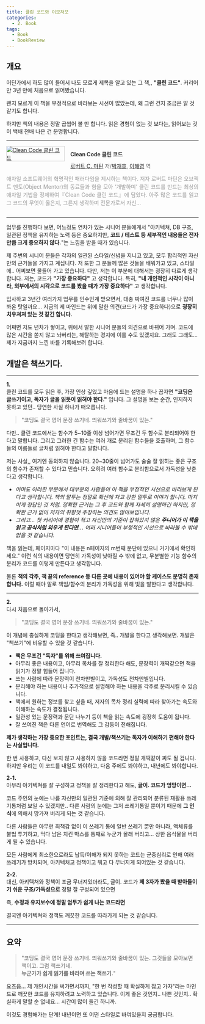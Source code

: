 ```yaml
---
title: 클린 코드와 이모저모
categories:
  - 2. Book
tags:
  - Book
  - BookReview
---
```

## 개요

어딘가에서 하도 많이 들어서 나도 모르게 제목을 알고 있는 그 책,, **"클린 코드"**.
커리어 만 3년 만에 처음으로 읽어봤습니다.

왠지 모르게 이 책을 부정적으로 바라보는 시선이 많았는데, 왜 그런 건지 조금은 알 것 같기도 합니다.

하지만 책의 내용은 정말 곱씹어 볼 만 합니다. 읽은 경험이 없는 것 보다는, 읽어보는 것이 백배 천배 나은 건 분명합니다.

---

<div style="clear:left;text-align:left;overflow:hidden;"><div style="float:left;margin:0 15px 5px 0;"><a href="https://www.yes24.comProduct/Goods/11681152" style="display:inline-block;overflow:hidden;border:solid 1px #ccc;" target="_blank"><img style="margin:-1px;vertical-align:top;" src="//image.yes24.com/goods/11681152/S" border="0" alt="Clean Code 클린 코드 "></a></div><div><p style="line-height:1.2em;color:#333;font-size:14px;font-weight:bold;">Clean Code 클린 코드 </p><p style="margin-top:5px;line-height:1.2em;color:#666;"><a href="https://www.yes24.com/Product/Search?domain=ALL&query=%25EB%25A1%259C%25EB%25B2%2584%25ED%258A%25B8%2520C.%2520%25EB%25A7%2588%25ED%258B%25B4&authorNo=233810&author=로버트 C. 마틴" target="_blank">로버트 C. 마틴</a> 저/<a href="https://www.yes24.com/Product/Search?domain=ALL&query=%25EB%25B0%2595%25EC%259E%25AC%25ED%2598%25B8&authorNo=233699&author=박재호" target="_blank">박재호</a>, <a href="https://www.yes24.com/Product/Search?domain=ALL&query=%25EC%259D%25B4%25ED%2595%25B4%25EC%2598%2581&authorNo=233811&author=이해영" target="_blank">이해영</a> 역</p><p style="margin-top:14px;line-height:1.5em;text-align:justify;color:#999;">애자일 소프트웨어의 혁명적인 패러다임을 제시하는 책이다. 저자 로버트 마틴은 오브젝트 멘토(Object Mentor)의 동료들과 힘을 모아 ‘개발하며’ 클린 코드를 만드는 최상의 애자일 기법을 정제하여『Clean Code 클린 코드』에 담았다. 아주 많은 코드를 읽고 그 코드의 무엇이 옳은지, 그른지 생각하며 전문가로서 자신...</p></div></div>

---

업무를 진행하다 보면, 어느정도 연차가 있는 시니어 분들에게서 "아키텍쳐, DB 구조, 일관된 정책을 유지하는 노력 등은 중요하지만, **코드 / 테스트 등 세부적인 내용들은 전자만큼 크게 중요하지 않다.**"는 느낌을 받을 때가 있습니다.

제 주변의 시니어 분들은 각자의 일관된 스타일/신념을 지니고 있고, 모두 합리적인 자신만의 근거들을 가지고 계십니다. 저 또한 그 분들께 많은 것들을 배워가고 있고, 스타일에.. 어찌보면 물들어 가고 있습니다. 다만, 저는 이 부분에 대해서는 굉장히 다르게 생각합니다. 저는, 코드가 **"가장 중요하다"** 고 생각합니다. 특히, **"내 개인적인 시각이 아니라, 외부에서의 시각으로 코드를 봤을 때가 가장 중요하다"** 고 생각합니다.

입사하고 3년간 여러가지 업무를 인수인계 받으면서, 대충 짜여진 코드를 너무나 많이 봐온 탓일까요... 지금의 제 마인드는 위에 말한 의견(코드가 가장 중요하다)으로 **굉장히 치우쳐져 있는 것 같긴 합니다.**

어쩌면 저도 년차가 쌓이고, 위에서 말한 시니어 분들의 의견으로 바뀌어 가며. 코드에 많은 시간을 쏟지 않고 놔버리는, 해탈하는 경지에 이를 수도 있겠지요. 그래도 그래도... 제가 지금까지 느낀 바를 기록해보려 합니다.

## 개발은 책쓰기다.
---

**1.**  
클린 코드를 모두 읽은 후, 가장 인상 깊었고 마음에 드는 설명을 하나 꼽자면 **"코딩은 글쓰기이고, 독자가 글을 읽듯이 읽혀야 한다."** 입니다. 그 설명을 보는 순간, 인지하지 못하고 있던.. 당연한 사실 하나가 떠오릅니다. 

> "코딩도 결국 영어 문장 쓰기네. 띄워쓰기와 줄바꿈이 있는."

다만.. 클린 코드에서는 함수가 5~10줄 이상 넘어가면 무조건 두 함수로 분리되어야 한다고 말합니다. 그리고 그러한 긴 함수는 여러 개로 분리된 함수들을 호출하며, 그 함수들의 이름들로 글처럼 읽혀야 한다고 말합니다.

저는 사실,, 여기엔 동의하지 않습니다. 20~30줄이 넘어가도 술술 잘 읽히는 좋은 구조의 함수가 존재할 수 있다고 믿습니다. 오히려 여러 함수로 분리함으로서 가독성을 낮춘다고 생각합니다.

- *아마도 이러한 부분에서 대부분의 사람들이 이 책을 부정적인 시선으로 바라보게 된다고 생각합니다. 책의 말투는 정말로 확신에 차고 강한 말투로 이야기 합니다. 마치 이게 정답인 것 처럼. 정확한 근거는 그 후 코드와 함께 자세히 설명하긴 하지만, 정확한 근거 없이 저자의 취향껏 주장하는 의견도 많아보입니다.*
- *그리고... 첫 커리어에 경험이 적고 자신만의 기준이 잡혀있지 않은 **주니어가 이 책을 읽고 공식처럼 외우게 된다면...** 여러 시니어들이 부정적인 시선으로 바라볼 수 밖에 없을 것 같습니다.*

책을 읽는데, 페이지마다 "이 내용은 n페이지의 m번째 문단에 있으니 거기에서 확인하세요." 이런 식의 내용이면 당연히 가독성이 낮아질 수 밖에 없고, 무분별한 기능 함수의 분리가 코드를 이렇게 만든다고 생각합니다.

물론 **책의 각주, 책 끝의 reference 등 다른 곳에 내용이 있어야 할 케이스도 분명히 존재합니다.** 이럴 때야 말로 책임/함수의 분리가 가독성을 위해 빛을 발한다고 생각합니다.

---

**2.**  
다시 처음으로 돌아가서, 

> "코딩도 결국 영어 문장 쓰기네. 띄워쓰기와 줄바꿈이 있는."

이 개념에 충실하게 코딩을 한다고 생각해보면, 즉.. 개발을 한다고 생각해보면. 개발은 "책쓰기"에 비유할 수 있을 것 같습니다.

- **책은 무조건 "독자"를 위해 쓰여집니다.**
- 아무리 좋은 내용이고, 아무리 목차를 잘 정리한다 해도, 문장력이 개떡같으면 책을 읽기가 정말 힘들어 집니다.
- 쓰는 사람에 따라 문장력이 천차만별이고, 가독성도 천차만별입니다.
- 분리해야 하는 내용이나 추가적으로 설명해야 하는 내용을 각주로 분리시킬 수 있습니다.
- 책에서 원하는 정보를 찾고 싶을 때, 저자의 목차 정리 실력에 따라 찾아가는 속도와 이해하는 속도가 결정됩니다.
- 일관성 있는 문장력과 문단 나누기 등이 책을 읽는 속도에 굉장히 도움이 됩니다.
- 잘 쓰여진 책은 다른 언어로 번역해도 그 감동이 전해집니다.

**제가 생각하는 가장 중요한 포인트는, 결국 개발/책쓰기는 독자가 이해하기 편해야 한다는 사실입니다.**

한 번 사용하고, 다신 보지 않고 사용하지 않을 코드라면 정말 개떡같이 짜도 될 겁니다. 하지만 우리는 이 코드를 내일도 봐야하고, 다음 주에도 봐야하고, 내년에도 봐야합니다.

**2-1.**  
아무리 아키텍쳐를 잘 구성하고 정책을 잘 정리한다고 해도, **글이. 코드가 엉망이면...** 

코드 주인의 눈에는 나름 자신만의 일관된 기준에 의해 잘 관리되어 분류된 재활용 쓰레기통처럼 보일 수 있겠지만.. 다른 사람의 눈에는 그저 쓰레기통일 뿐이기 때문에 **그 인식**에 의해서 망가져 버리게 되는 것 같습니다.

다른 사람들은 아무런 죄책감 없이 이 쓰레기 통에 일반 쓰레기 뿐만 아니라, 액체류를 불법 투기하고, 먹다 남은 치킨 박스를 통째로 누군가 몰래 버리고... 상한 음식물을 버리게 될 수 있습니다.

모든 사람에게 최소한으로라도 납득/이해가 되지 못하는 코드는 군중심리로 인해 여러 쓰레기가 방치되며, 아키텍처고 정책이고 뭐고 다 무너지게 되어있는 것 같습니다.

**2-2.**  
대신, 아키텍쳐와 정책이 조금 무너져있더라도, 글이. 코드가 **제 3자가 봤을 때 받아들이기 쉬운 구조/가독성으로** 정말 잘 구성되어 있으면

즉, **수정과 유지보수에 정말 엄두가 쉽게 나는 코드라면**

결국엔 아키텍쳐와 정책도 깨끗한 코드를 따라가게 되는 것 같습니다.

---

## 요약

> "코딩도 결국 영어 문장 쓰기네. 띄워쓰기와 줄바꿈이 있는. 그것들을 모아보면 책이고. 그럼 책쓰기네.  
> **누군가가 쉽게 읽기를 바라며 쓰는 책쓰기.**"

요즈음... 제 개인시간을 써가면서까지, "한 번 작성할 때 확실하게 잡고 가자"라는 마인드로 깨끗한 코드를 유지하려고 노력하고 있습니다. 이게 좋은 것인지.. 나쁜 것인지.. 확실하게 말할 순 없네요... 시간이 많이 들긴 하니까.

이것도 경험해가는 단계! 내년이면 또 어떤 스타일로 바껴있을지 궁금합니다.